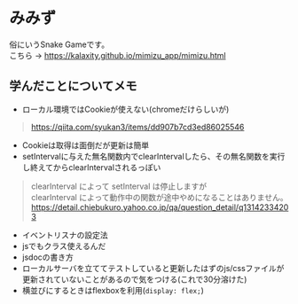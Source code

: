 # みみず
俗にいうSnake Gameです。  
こちら → https://kalaxity.github.io/mimizu_app/mimizu.html

## 学んだことについてメモ
* ローカル環境ではCookieが使えない(chromeだけらしいが)  
> https://qiita.com/syukan3/items/dd907b7cd3ed86025546

* Cookieは取得は面倒だが更新は簡単  
* setIntervalに与えた無名関数内でclearIntervalしたら、その無名関数を実行し終えてからclearIntervalされるっぽい  
> clearInterval によって setInterval は停止しますが  
> clearInterval によって動作中の関数が途中やめになることはありません。  
> https://detail.chiebukuro.yahoo.co.jp/qa/question_detail/q13142334203  

* イベントリスナの設定法  
* jsでもクラス使えるんだ  
* jsdocの書き方 
* ローカルサーバを立ててテストしていると更新したはずのjs/cssファイルが更新されていないことがあるので気をつける(これで30分溶けた)  
* 横並びにするときはflexboxを利用(```display: flex;```)  
